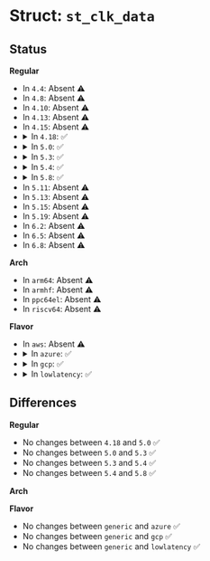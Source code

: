 # Struct: <code>st_clk_data</code>

## Status
<b>Regular</b>
<ul>
<li>
In <code>4.4</code>: Absent ⚠️
</li>
<li>
In <code>4.8</code>: Absent ⚠️
</li>
<li>
In <code>4.10</code>: Absent ⚠️
</li>
<li>
In <code>4.13</code>: Absent ⚠️
</li>
<li>
In <code>4.15</code>: Absent ⚠️
</li>
<li>
<details>
<summary>In <code>4.18</code>: ✅</summary>

```c
struct st_clk_data {
    void *base;
};
```
</details>
</li>
<li>
<details>
<summary>In <code>5.0</code>: ✅</summary>

```c
struct st_clk_data {
    void *base;
};
```
</details>
</li>
<li>
<details>
<summary>In <code>5.3</code>: ✅</summary>

```c
struct st_clk_data {
    void *base;
};
```
</details>
</li>
<li>
<details>
<summary>In <code>5.4</code>: ✅</summary>

```c
struct st_clk_data {
    void *base;
};
```
</details>
</li>
<li>
<details>
<summary>In <code>5.8</code>: ✅</summary>

```c
struct st_clk_data {
    void *base;
};
```
</details>
</li>
<li>
In <code>5.11</code>: Absent ⚠️
</li>
<li>
In <code>5.13</code>: Absent ⚠️
</li>
<li>
In <code>5.15</code>: Absent ⚠️
</li>
<li>
In <code>5.19</code>: Absent ⚠️
</li>
<li>
In <code>6.2</code>: Absent ⚠️
</li>
<li>
In <code>6.5</code>: Absent ⚠️
</li>
<li>
In <code>6.8</code>: Absent ⚠️
</li>
</ul>
<b>Arch</b>
<ul>
<li>
In <code>arm64</code>: Absent ⚠️
</li>
<li>
In <code>armhf</code>: Absent ⚠️
</li>
<li>
In <code>ppc64el</code>: Absent ⚠️
</li>
<li>
In <code>riscv64</code>: Absent ⚠️
</li>
</ul>
<b>Flavor</b>
<ul>
<li>
In <code>aws</code>: Absent ⚠️
</li>
<li>
<details>
<summary>In <code>azure</code>: ✅</summary>

```c
struct st_clk_data {
    void *base;
};
```
</details>
</li>
<li>
<details>
<summary>In <code>gcp</code>: ✅</summary>

```c
struct st_clk_data {
    void *base;
};
```
</details>
</li>
<li>
<details>
<summary>In <code>lowlatency</code>: ✅</summary>

```c
struct st_clk_data {
    void *base;
};
```
</details>
</li>
</ul>

## Differences
<b>Regular</b>
<ul>
<li>
No changes between <code>4.18</code> and <code>5.0</code> ✅
</li>
<li>
No changes between <code>5.0</code> and <code>5.3</code> ✅
</li>
<li>
No changes between <code>5.3</code> and <code>5.4</code> ✅
</li>
<li>
No changes between <code>5.4</code> and <code>5.8</code> ✅
</li>
</ul>
<b>Arch</b>
<ul>
</ul>
<b>Flavor</b>
<ul>
<li>
No changes between <code>generic</code> and <code>azure</code> ✅
</li>
<li>
No changes between <code>generic</code> and <code>gcp</code> ✅
</li>
<li>
No changes between <code>generic</code> and <code>lowlatency</code> ✅
</li>
</ul>
